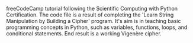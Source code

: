 freeCodeCamp tutorial following the Scientific Computing with Python Certification.
The code file is a result of completing the 'Learn String Manipulation by Building a Cipher' program.
It's aim is in teaching basic programming concepts in Python, such as variables, functions, loops, and conditional statements.
End result is a working Vigenère cipher.
